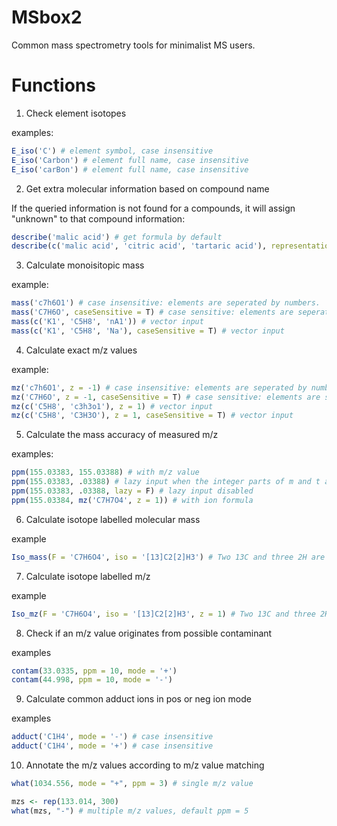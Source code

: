 # MSbox2

Common mass spectrometry tools for minimalist MS users.

# Functions

1. Check element isotopes

examples:

```r
E_iso('C') # element symbol, case insensitive
E_iso('Carbon') # element full name, case insensitive
E_iso('carBon') # element full name, case insensitive
```

2. Get extra molecular information based on compound name

If the queried information is not found for a compounds, it will assign "unknown" to that compound information:
```r
describe('malic acid') # get formula by default
describe(c('malic acid', 'citric acid', 'tartaric acid'), representation = "smiles") # get smiles
```

3. Calculate monoisitopic mass

example:

```r
mass('c7h6O1') # case insensitive: elements are seperated by numbers.
mass('C7H6O', caseSensitive = T) # case sensitive: elements are seperated by upper case letters. The number of the element can be missing if it is 1.
mass(c('K1', 'C5H8', 'nA1')) # vector input
mass(c('K1', 'C5H8', 'Na'), caseSensitive = T) # vector input
```

4. Calculate exact m/z values

example:

```r
mz('c7h6O1', z = -1) # case insensitive: elements are seperated by numbers.
mz('C7H6O', z = -1, caseSensitive = T) # case sensitive: elements are seperated by upper case letters. The number of the element can be missing if it is 1.
mz(c('C5H8', 'c3h3o1'), z = 1) # vector input
mz(c('C5H8', 'C3H3O'), z = 1, caseSensitive = T) # vector input
```

5. Calculate the mass accuracy of measured m/z

examples:

```r
ppm(155.03383, 155.03388) # with m/z value
ppm(155.03383, .03388) # lazy input when the integer parts of m and t are the same
ppm(155.03383, .03388, lazy = F) # lazy input disabled
ppm(155.03384, mz('C7H7O4', z = 1)) # with ion formula
```

6. Calculate isotope labelled molecular mass

example

```r
Iso_mass(F = 'C7H6O4', iso = '[13]C2[2]H3') # Two 13C and three 2H are labled. Case insensitive.
```

7. Calculate isotope labelled m/z

example

```r
Iso_mz(F = 'C7H6O4', iso = '[13]C2[2]H3', z = 1) # Two 13C and three 2H are labled. Case insensitive.
```

8. Check if an m/z value originates from possible contaminant

examples

```r
contam(33.0335, ppm = 10, mode = '+')
contam(44.998, ppm = 10, mode = '-')
```

9. Calculate common adduct ions in pos or neg ion mode

examples

```r
adduct('C1H4', mode = '-') # case insensitive
adduct('C1H4', mode = '+') # case insensitive
```

10. Annotate the m/z values according to m/z value matching

```r
what(1034.556, mode = "+", ppm = 3) # single m/z value

mzs <- rep(133.014, 300)
what(mzs, "-") # multiple m/z values, default ppm = 5
```
